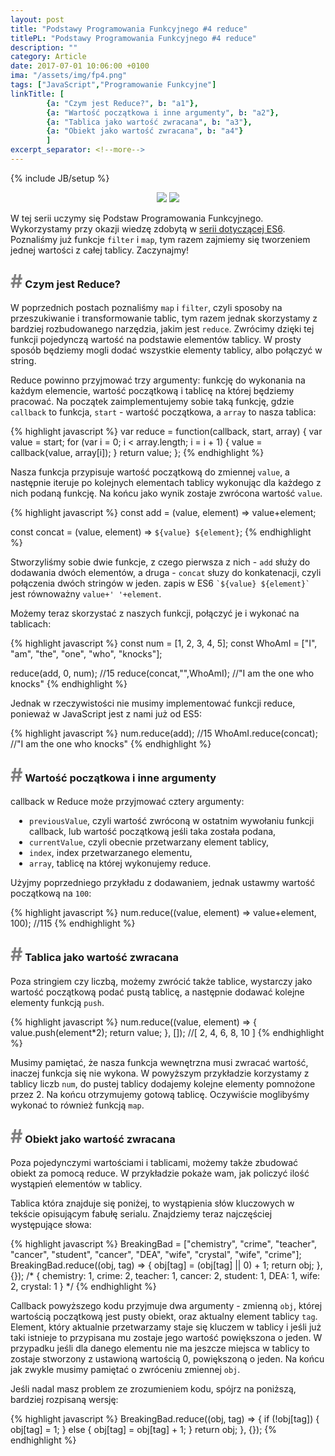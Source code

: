 ```yaml
---
layout: post
title: "Podstawy Programowania Funkcyjnego #4 reduce"
titlePL: "Podstawy Programowania Funkcyjnego #4 reduce"
description: ""
category: Article
date: 2017-07-01 10:06:00 +0100
ima: "/assets/img/fp4.png"
tags: ["JavaScript","Programowanie Funkcyjne"]
linkTitle: [ 
		{a: "Czym jest Reduce?", b: "a1"},
		{a: "Wartość początkowa i inne argumenty", b: "a2"},
		{a: "Tablica jako wartość zwracana", b: "a3"},
		{a: "Obiekt jako wartość zwracana", b: "a4"}
		]
excerpt_separator: <!--more-->
---
```

<!-- {% highlight javascript %} 
{% endhighlight %} -->
{% include JB/setup %}
<center>
<img src="{{ site.baseurl }}/assets/img/js.png" style="display: inline-block;">
<img src="{{ site.baseurl }}/assets/img/fp.png" style="display: inline-block;">
</center>
<p>W tej serii uczymy się Podstaw Programowania Funkcyjnego. Wykorzystamy przy okazji wiedzę zdobytą w <a href="https://www.idaszak.com/article/2017/04/02/czy-javascript-jest-obiektowy">serii dotyczącej ES6</a>. Poznaliśmy już funkcje <code>filter</code> i <code>map</code>, tym razem zajmiemy się tworzeniem jednej wartości z całej tablicy. Zaczynajmy!</p><!--more-->


<h3 id="a1"><span style="color:gray; font-size: 30px;">#</span> Czym jest Reduce?</h3>
<p>W poprzednich postach poznaliśmy <code>map</code> i <code>filter</code>, czyli sposoby na przeszukiwanie i transformowanie tablic, tym razem jednak skorzystamy z bardziej rozbudowanego narzędzia, jakim jest <code>reduce</code>. Zwrócimy dzięki tej funkcji pojedynczą wartość na podstawie elementów tablicy. W prosty sposób będziemy mogli dodać wszystkie elementy tablicy, albo połączyć w string.</p>

<p>Reduce powinno przyjmować trzy argumenty: funkcję do wykonania na każdym elemencie, wartość początkową i tablicę na której będziemy pracować. Na początek zaimplementujemy sobie taką funkcję, gdzie <code>callback</code> to funkcja, <code>start</code> - wartość początkowa, a <code>array</code> to nasza tablica:</p>
{% highlight javascript %} 
var reduce = function(callback, start, array) {
    var value = start;
    for (var i = 0; i < array.length; i = i + 1) {
        value = callback(value, array[i]);
    }
    return value;
};
{% endhighlight %}
<p>Nasza funkcja przypisuje wartość początkową do zmiennej <code>value</code>, a następnie iteruje po kolejnych elementach tablicy wykonując dla każdego z nich podaną funkcję. Na końcu jako wynik zostaje zwrócona wartość <code>value</code>.</p>
{% highlight javascript %} 
const add = (value, element) => value+element;

const concat = (value, element) => `${value} ${element}`;
{% endhighlight %}
<p>Stworzyliśmy sobie dwie funkcje, z czego pierwsza z nich - <code>add</code> służy do dodawania dwóch elementów, a druga - <code>concat</code> słuzy do konkatenacji, czyli połączenia dwóch stringów w jeden. zapis w ES6 <code>`${value} ${element}`</code> jest równoważny <code>value+' '+element</code>.</p>
<p>Możemy teraz skorzystać z naszych funkcji, połączyć je i wykonać na tablicach:</p>
{% highlight javascript %}
const num = [1, 2, 3, 4, 5];
const WhoAmI = ["I", "am", "the", "one", "who", "knocks"]; 

reduce(add, 0, num); //15
reduce(concat,"",WhoAmI); //"I am the one who knocks"
{% endhighlight %}
<p>Jednak w rzeczywistości nie musimy implementować funkcji reduce, ponieważ w JavaScript jest z nami już od ES5:</p>
{% highlight javascript %}
num.reduce(add); //15
WhoAmI.reduce(concat); //"I am the one who knocks"
{% endhighlight %}
<h3 id="a2"><span style="color:gray; font-size: 30px;">#</span> Wartość początkowa i inne argumenty</h3>
<p>callback w Reduce może przyjmować cztery argumenty:</p>
<ul style="padding-left: 30px;">
	<li><code>previousValue</code>, czyli wartość zwróconą w ostatnim wywołaniu funkcji callback, lub wartość początkową jeśli taka została podana,</li>
	<li><code>currentValue</code>, czyli obecnie przetwarzany element tablicy,</li>
	<li><code>index</code>, index przetwarzanego elementu,</li>
	<li><code>array</code>, tablicę na której wykonujemy reduce.</li>
</ul>
<p>Użyjmy poprzedniego przykładu z dodawaniem, jednak ustawmy wartość początkową na <code>100</code>:</p>
{% highlight javascript %} 
num.reduce((value, element) => value+element, 100); //115
{% endhighlight %}
<h3 id="a3"><span style="color:gray; font-size: 30px;">#</span> Tablica jako wartość zwracana</h3>
<p>Poza stringiem czy liczbą, możemy zwrócić także tablice, wystarczy jako wartość początkową podać pustą tablicę, a następnie dodawać kolejne elementy funkcją <code>push</code>.</p>
{% highlight javascript %} 
num.reduce((value, element) => {
  value.push(element*2);
  return value;
}, []); //[ 2, 4, 6, 8, 10 ]
{% endhighlight %}
<p>Musimy pamiętać, że nasza funkcja wewnętrzna musi zwracać wartość, inaczej funkcja się nie wykona. W powyższym przykładzie korzystamy z tablicy liczb <code>num</code>, do pustej tablicy dodajemy kolejne elementy pomnożone przez 2. Na końcu otrzymujemy gotową tablicę. Oczywiście moglibyśmy wykonać to również funkcją <code>map</code>.</p>
<h3 id="a4"><span style="color:gray; font-size: 30px;">#</span> Obiekt jako wartość zwracana</h3>
<p>Poza pojedynczymi wartościami i tablicami, możemy także zbudować obiekt za pomocą reduce. W przykładzie pokaże wam, jak policzyć ilość wystąpień elementów w tablicy.</p>
<p>Tablica która znajduje się poniżej, to wystąpienia słów kluczowych w tekście opisującym fabułę serialu. Znajdziemy teraz najczęściej występujące słowa:</p>
{% highlight javascript %} 
BreakingBad = ["chemistry", "crime", "teacher", "cancer", "student", "cancer", "DEA", "wife", "crystal", "wife", "crime"];
BreakingBad.reduce((obj, tag) => {
	obj[tag] = (obj[tag] || 0) + 1;
	return obj;
}, {}); /* { chemistry: 1,
  crime: 2,
  teacher: 1,
  cancer: 2,
  student: 1,
  DEA: 1,
  wife: 2,
  crystal: 1 } */
{% endhighlight %}
<p>Callback powyższego kodu przyjmuje dwa argumenty - zmienną <code>obj</code>, której wartością początkową jest pusty obiekt, oraz aktualny element tablicy <code>tag</code>. Element, który aktualnie przetwarzamy staje się kluczem w tablicy i jeśli już taki istnieje to przypisana mu zostaje jego wartość powiększona o jeden. W przypadku jeśli dla danego elementu nie ma jeszcze miejsca w tablicy to zostaje stworzony z ustawioną wartością 0, powiększoną o jeden. Na końcu jak zwykle musimy pamiętać o zwróceniu zmiennej <code>obj</code>.</p>
<p>Jeśli nadal masz problem ze zrozumieniem kodu, spójrz na poniższą, bardziej rozpisaną wersję:</p>
{% highlight javascript %} 
BreakingBad.reduce((obj, tag) => {
	if (!obj[tag]) {
		obj[tag] = 1;
	} else {
		obj[tag] = obj[tag] + 1;
	}
	return obj;
}, {});
{% endhighlight %}

